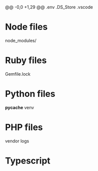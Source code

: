 @@ -0,0 +1,29 @@
.env
.DS_Store
.vscode

# Node files
node_modules/

# Ruby files
Gemfile.lock

# Python files
__pycache__
venv

# PHP files
vendor
logs

# Typescript

